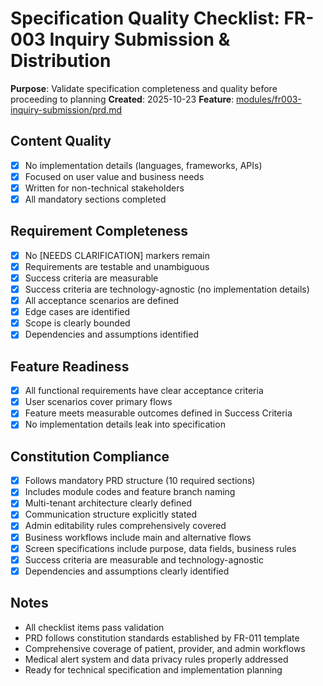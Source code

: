 # Specification Quality Checklist: FR-003 Inquiry Submission & Distribution

**Purpose**: Validate specification completeness and quality before proceeding to planning
**Created**: 2025-10-23
**Feature**: [modules/fr003-inquiry-submission/prd.md](modules/fr003-inquiry-submission/prd.md)

## Content Quality

- [x] No implementation details (languages, frameworks, APIs)
- [x] Focused on user value and business needs
- [x] Written for non-technical stakeholders
- [x] All mandatory sections completed

## Requirement Completeness

- [x] No [NEEDS CLARIFICATION] markers remain
- [x] Requirements are testable and unambiguous
- [x] Success criteria are measurable
- [x] Success criteria are technology-agnostic (no implementation details)
- [x] All acceptance scenarios are defined
- [x] Edge cases are identified
- [x] Scope is clearly bounded
- [x] Dependencies and assumptions identified

## Feature Readiness

- [x] All functional requirements have clear acceptance criteria
- [x] User scenarios cover primary flows
- [x] Feature meets measurable outcomes defined in Success Criteria
- [x] No implementation details leak into specification

## Constitution Compliance

- [x] Follows mandatory PRD structure (10 required sections)
- [x] Includes module codes and feature branch naming
- [x] Multi-tenant architecture clearly defined
- [x] Communication structure explicitly stated
- [x] Admin editability rules comprehensively covered
- [x] Business workflows include main and alternative flows
- [x] Screen specifications include purpose, data fields, business rules
- [x] Success criteria are measurable and technology-agnostic
- [x] Dependencies and assumptions clearly identified

## Notes

- All checklist items pass validation
- PRD follows constitution standards established by FR-011 template
- Comprehensive coverage of patient, provider, and admin workflows
- Medical alert system and data privacy rules properly addressed
- Ready for technical specification and implementation planning
